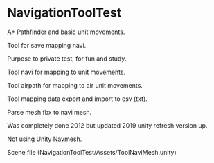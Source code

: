 # NavigationToolTest

A* Pathfinder and basic unit movements.

Tool for save mapping navi.

Purpose to private test, for fun and study.

Tool navi for mapping to unit movements. 

Tool airpath for mapping to air unit movements.

Tool mapping data export and import to csv (txt).

Parse mesh fbx to navi mesh.

Was completely done 2012 but updated 2019 unity refresh version up.

Not using Unity Navmesh.

Scene file (NavigationToolTest/Assets/ToolNaviMesh.unity)
